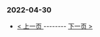 ### 2022-04-30 
 

- [ < 上一页 ](https://github.com/able8/weibo-hot-record/blob/master/2022-04-29.md) -------- [ 下一页 > ](https://github.com/able8/weibo-hot-record/blob/master/2022-05-01.md)